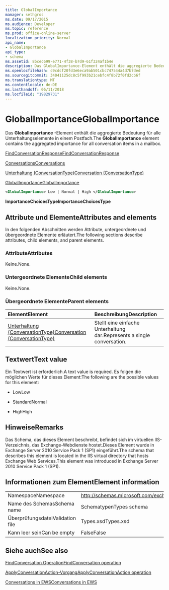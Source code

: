 ```yaml
---
title: GlobalImportance
manager: sethgros
ms.date: 09/17/2015
ms.audience: Developer
ms.topic: reference
ms.prod: office-online-server
localization_priority: Normal
api_name:
- GlobalImportance
api_type:
- schema
ms.assetid: 8bcec699-e771-4f38-b7d9-61f324af1b4e
description: Das GlobalImportance-Element enthält die aggregierte Bedeutung für alle Unterhaltungselemente in einem Postfach.
ms.openlocfilehash: c9cdcf20fd3e6eca9ab501cbc747544a4d7b7ded
ms.sourcegitcommit: 34041125dc8c5f993b21cebfc4f8b72f0fd2cb6f
ms.translationtype: MT
ms.contentlocale: de-DE
ms.lasthandoff: 06/11/2018
ms.locfileid: "19829731"
---
```

# <a name="globalimportance"></a><span data-ttu-id="1b340-103">GlobalImportance</span><span class="sxs-lookup"><span data-stu-id="1b340-103">GlobalImportance</span></span>

<span data-ttu-id="1b340-104">Das **GlobalImportance** -Element enthält die aggregierte Bedeutung für alle Unterhaltungselemente in einem Postfach.</span><span class="sxs-lookup"><span data-stu-id="1b340-104">The **GlobalImportance** element contains the aggregated importance for all conversation items in a mailbox.</span></span> 
  
[<span data-ttu-id="1b340-105">FindConversationResponse</span><span class="sxs-lookup"><span data-stu-id="1b340-105">FindConversationResponse</span></span>](findconversationresponse.md)
  
[<span data-ttu-id="1b340-106">Conversations</span><span class="sxs-lookup"><span data-stu-id="1b340-106">Conversations</span></span>](conversations-ex15websvcsotherref.md)
  
[<span data-ttu-id="1b340-107">Unterhaltung (ConversationType)</span><span class="sxs-lookup"><span data-stu-id="1b340-107">Conversation (ConversationType)</span></span>](conversation-conversationtype.md)
  
[<span data-ttu-id="1b340-108">GlobalImportance</span><span class="sxs-lookup"><span data-stu-id="1b340-108">GlobalImportance</span></span>](globalimportance.md)
  
```XML
<GlobalImportance> Low | Normal | High </GlobalImportance>
```

 <span data-ttu-id="1b340-109">**ImportanceChoicesType**</span><span class="sxs-lookup"><span data-stu-id="1b340-109">**ImportanceChoicesType**</span></span>
## <a name="attributes-and-elements"></a><span data-ttu-id="1b340-110">Attribute und Elemente</span><span class="sxs-lookup"><span data-stu-id="1b340-110">Attributes and elements</span></span>

<span data-ttu-id="1b340-111">In den folgenden Abschnitten werden Attribute, untergeordnete und übergeordnete Elemente erläutert.</span><span class="sxs-lookup"><span data-stu-id="1b340-111">The following sections describe attributes, child elements, and parent elements.</span></span>
  
### <a name="attributes"></a><span data-ttu-id="1b340-112">Attribute</span><span class="sxs-lookup"><span data-stu-id="1b340-112">Attributes</span></span>

<span data-ttu-id="1b340-113">Keine.</span><span class="sxs-lookup"><span data-stu-id="1b340-113">None.</span></span>
  
### <a name="child-elements"></a><span data-ttu-id="1b340-114">Untergeordnete Elemente</span><span class="sxs-lookup"><span data-stu-id="1b340-114">Child elements</span></span>

<span data-ttu-id="1b340-115">Keine.</span><span class="sxs-lookup"><span data-stu-id="1b340-115">None.</span></span>
  
### <a name="parent-elements"></a><span data-ttu-id="1b340-116">Übergeordnete Elemente</span><span class="sxs-lookup"><span data-stu-id="1b340-116">Parent elements</span></span>

|<span data-ttu-id="1b340-117">**Element**</span><span class="sxs-lookup"><span data-stu-id="1b340-117">**Element**</span></span>|<span data-ttu-id="1b340-118">**Beschreibung**</span><span class="sxs-lookup"><span data-stu-id="1b340-118">**Description**</span></span>|
|:-----|:-----|
|[<span data-ttu-id="1b340-119">Unterhaltung (ConversationType)</span><span class="sxs-lookup"><span data-stu-id="1b340-119">Conversation (ConversationType)</span></span>](conversation-conversationtype.md) <br/> |<span data-ttu-id="1b340-120">Stellt eine einfache Unterhaltung dar.</span><span class="sxs-lookup"><span data-stu-id="1b340-120">Represents a single conversation.</span></span>  <br/> |
   
## <a name="text-value"></a><span data-ttu-id="1b340-121">Textwert</span><span class="sxs-lookup"><span data-stu-id="1b340-121">Text value</span></span>

<span data-ttu-id="1b340-122">Ein Textwert ist erforderlich.</span><span class="sxs-lookup"><span data-stu-id="1b340-122">A text value is required.</span></span> <span data-ttu-id="1b340-123">Es folgen die möglichen Werte für dieses Element:</span><span class="sxs-lookup"><span data-stu-id="1b340-123">The following are the possible values for this element:</span></span>
  
- <span data-ttu-id="1b340-124">Low</span><span class="sxs-lookup"><span data-stu-id="1b340-124">Low</span></span>
    
- <span data-ttu-id="1b340-125">Standard</span><span class="sxs-lookup"><span data-stu-id="1b340-125">Normal</span></span>
    
- <span data-ttu-id="1b340-126">High</span><span class="sxs-lookup"><span data-stu-id="1b340-126">High</span></span>
    
## <a name="remarks"></a><span data-ttu-id="1b340-127">Hinweise</span><span class="sxs-lookup"><span data-stu-id="1b340-127">Remarks</span></span>

<span data-ttu-id="1b340-128">Das Schema, das dieses Element beschreibt, befindet sich im virtuellen IIS-Verzeichnis, das Exchange-Webdienste hostet.Dieses Element wurde in Exchange Server 2010 Service Pack 1 (SP1) eingeführt.</span><span class="sxs-lookup"><span data-stu-id="1b340-128">The schema that describes this element is located in the IIS virtual directory that hosts Exchange Web Services.This element was introduced in Exchange Server 2010 Service Pack 1 (SP1).</span></span>
  
## <a name="element-information"></a><span data-ttu-id="1b340-129">Informationen zum Element</span><span class="sxs-lookup"><span data-stu-id="1b340-129">Element information</span></span>

|||
|:-----|:-----|
|<span data-ttu-id="1b340-130">Namespace</span><span class="sxs-lookup"><span data-stu-id="1b340-130">Namespace</span></span>  <br/> |http://schemas.microsoft.com/exchange/services/2006/types  <br/> |
|<span data-ttu-id="1b340-131">Name des Schemas</span><span class="sxs-lookup"><span data-stu-id="1b340-131">Schema name</span></span>  <br/> |<span data-ttu-id="1b340-132">Schematypen</span><span class="sxs-lookup"><span data-stu-id="1b340-132">Types schema</span></span>  <br/> |
|<span data-ttu-id="1b340-133">Überprüfungsdatei</span><span class="sxs-lookup"><span data-stu-id="1b340-133">Validation file</span></span>  <br/> |<span data-ttu-id="1b340-134">Types.xsd</span><span class="sxs-lookup"><span data-stu-id="1b340-134">Types.xsd</span></span>  <br/> |
|<span data-ttu-id="1b340-135">Kann leer sein</span><span class="sxs-lookup"><span data-stu-id="1b340-135">Can be empty</span></span>  <br/> |<span data-ttu-id="1b340-136">False</span><span class="sxs-lookup"><span data-stu-id="1b340-136">False</span></span>  <br/> |
   
## <a name="see-also"></a><span data-ttu-id="1b340-137">Siehe auch</span><span class="sxs-lookup"><span data-stu-id="1b340-137">See also</span></span>



[<span data-ttu-id="1b340-138">FindConversation Operation</span><span class="sxs-lookup"><span data-stu-id="1b340-138">FindConversation operation</span></span>](findconversation-operation.md)
  
[<span data-ttu-id="1b340-139">ApplyConversationAction-Vorgang</span><span class="sxs-lookup"><span data-stu-id="1b340-139">ApplyConversationAction operation</span></span>](applyconversationaction-operation.md)


[<span data-ttu-id="1b340-140">Conversations in EWS</span><span class="sxs-lookup"><span data-stu-id="1b340-140">Conversations in EWS</span></span>](http://msdn.microsoft.com/library/91e64629-db6c-4c94-9dcb-d386232e8467%28Office.15%29.aspx)

